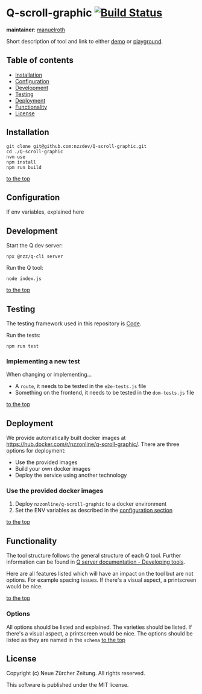 # Q-scroll-graphic [![Build Status](https://travis-ci.com/nzzdev/Q-scroll-graphic.svg?branch=main)](https://travis-ci.com/nzzdev/Q-scroll-graphic)

**maintainer**: [manuelroth](https://github.com/manuelroth)

Short description of tool and link to either [demo](https://editor.q.tools/) or [playground](https://q-playground.st.nzz.ch).

## Table of contents

- [Installation](#installation)
- [Configuration](#configuration)
- [Development](#development)
- [Testing](#testing)
- [Deployment](#deployment)
- [Functionality](#functionality)
- [License](#license)

## Installation

```
git clone git@github.com:nzzdev/Q-scroll-graphic.git
cd ./Q-scroll-graphic
nvm use
npm install
npm run build
```

[to the top](#table-of-contents)

## Configuration

If env variables, explained here

## Development

Start the Q dev server:

```
npx @nzz/q-cli server
```

Run the Q tool:

```
node index.js
```

[to the top](#table-of-contents)

## Testing

The testing framework used in this repository is [Code](https://github.com/hapijs/code).

Run the tests:

```
npm run test
```

### Implementing a new test

When changing or implementing...

- A `route`, it needs to be tested in the `e2e-tests.js` file
- Something on the frontend, it needs to be tested in the `dom-tests.js` file

[to the top](#table-of-contents)

## Deployment

We provide automatically built docker images at https://hub.docker.com/r/nzzonline/q-scroll-graphic/.
There are three options for deployment:

- Use the provided images
- Build your own docker images
- Deploy the service using another technology

### Use the provided docker images

1. Deploy `nzzonline/q-scroll-graphic` to a docker environment
2. Set the ENV variables as described in the [configuration section](#configuration)

[to the top](#table-of-contents)

## Functionality

The tool structure follows the general structure of each Q tool. Further information can be found in [Q server documentation - Developing tools](https://nzzdev.github.io/Q-server/developing-tools.html).

Here are all features listed which will have an impact on the tool but are not options. For example spacing issues. If there's a visual aspect, a printscreen would be nice.

[to the top](#table-of-contents)

### Options

All options should be listed and explained. The varieties should be listed. If there's a visual aspect, a printscreen would be nice. The options should be listed as they are named in the `schema`
[to the top](#table-of-contents)

## License

Copyright (c) Neue Zürcher Zeitung. All rights reserved.

This software is published under the MIT license.
